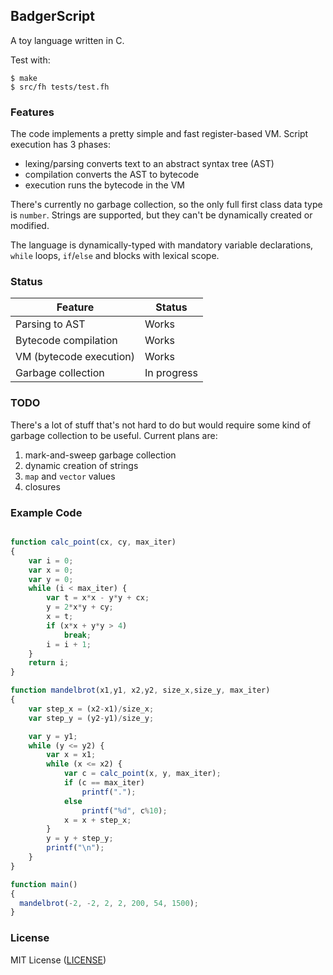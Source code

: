 ## BadgerScript

A toy language written in C.

Test with:

```text
$ make
$ src/fh tests/test.fh
```

### Features

The code implements a pretty simple and fast register-based VM. Script execution has 3 phases:

- lexing/parsing converts text to an abstract syntax tree (AST)
- compilation converts the AST to bytecode
- execution runs the bytecode in the VM

There's currently no garbage collection, so the only full first class data type is `number`.
Strings are supported, but they can't be dynamically created or modified.

The language is dynamically-typed with mandatory variable
declarations, `while` loops, `if`/`else` and blocks with lexical
scope.


### Status

Feature                  | Status
------------------------ | ------------------------------------
Parsing to AST           | Works
Bytecode compilation     | Works
VM (bytecode execution)  | Works
Garbage collection       | In progress


### TODO

There's a lot of stuff that's not hard to do but would require some kind
of garbage collection to be useful. Current plans are:

1. mark-and-sweep garbage collection
2. dynamic creation of strings
3. `map` and `vector` values
4. closures


### Example Code

```javascript

function calc_point(cx, cy, max_iter)
{
    var i = 0;
    var x = 0;
    var y = 0;
    while (i < max_iter) {
        var t = x*x - y*y + cx;
        y = 2*x*y + cy;
        x = t;
        if (x*x + y*y > 4)
            break;
        i = i + 1;
    }
    return i;
}

function mandelbrot(x1,y1, x2,y2, size_x,size_y, max_iter)
{
    var step_x = (x2-x1)/size_x;
    var step_y = (y2-y1)/size_y;

    var y = y1;
    while (y <= y2) {
        var x = x1;
        while (x <= x2) {
            var c = calc_point(x, y, max_iter);
            if (c == max_iter)
                printf(".");
            else
                printf("%d", c%10);
            x = x + step_x;
        }
        y = y + step_y;
        printf("\n");
    }
}

function main()
{
  mandelbrot(-2, -2, 2, 2, 200, 54, 1500);
}
```

### License

MIT License ([LICENSE](https://github.com/ricardo-massaro/badgerscript/blob/master/LICENSE))
